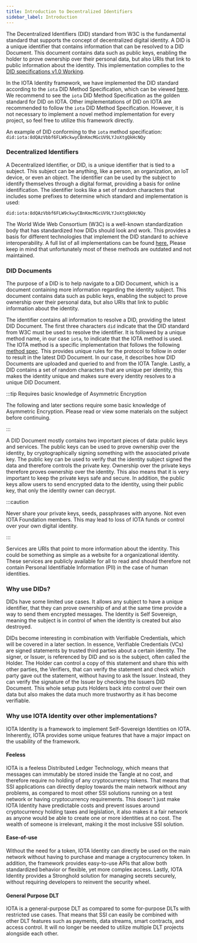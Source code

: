 ```yaml
---
title: Introduction to Decentralized Identifiers
sidebar_label: Introduction
---
```


The Decentralized Identifiers (DID) standard from W3C is the fundamental standard that supports the concept of decentralized digital identity. A DID is a unique identifier that contains information that can be resolved to a DID Document. This document contains data such as public keys, enabling the holder to prove ownership over their personal data, but also URIs that link to public information about the identity. This implementation complies to the [DID specifications v1.0 Working](https://www.w3.org/TR/did-core//). 

In the IOTA Identity framework, we have implemented the DID standard according to the `iota` DID Method Specification, which can be viewed [here](./specs/iota_did_method_spec.md). We recommend to see the `iota` DID Method Specification as the golden standard for DID on IOTA. Other implementations of DID on IOTA are recommended to follow the `iota` DID Method Specification. However, it is not necessary to implement a novel method implementation for every project, so feel free to utilize this framework directly. 

An example of DID conforming to the `iota` method specification:
`did:iota:8dQAzVbbf6FLW9ckwyCBnKmcMGcUV9LYJoXtgQkHcNQy`

### Decentralized Identifiers

A Decentralized Identifier, or DID, is a unique identifier that is tied to a subject. This subject can be anything, like a person, an organization, an IoT device, or even an object. The identifier can be used by the subject to identify themselves through a digital format, providing a basis for online identification. The identifier looks like a set of random characters that includes some prefixes to determine which standard and implementation is used:

`did:iota:8dQAzVbbf6FLW9ckwyCBnKmcMGcUV9LYJoXtgQkHcNQy`

The World Wide Web Consortium (W3C) is a well-known standardization body that has standardized how DIDs should look and work. This provides a basis for different technologies that implement the DID standard to achieve interoperability. A full list of all implementations can be found [here.](https://www.w3.org/TR/did-spec-registries/#did-methods) Please keep in mind that unfortunately most of these methods are outdated and not maintained. 

### DID Documents

The purpose of a DID is to help navigate to a DID Document, which is a document containing more information regarding the identity subject. This document contains data such as public keys, enabling the subject to prove ownership over their personal data, but also URIs that link to public information about the identity.

The identifier contains all information to resolve a DID, providing the latest DID Document. The first three characters `did` indicate that the DID standard from W3C must be used to resolve the identifier. It is followed by a unique method name, in our case `iota`, to indicate that the IOTA method is used. The IOTA method is a specific implementation that follows the following [method spec](../../specs/iota_did_method_spec.md). This provides unique rules for the protocol to follow in order to result in the latest DID Document. In our case, it describes how DID Documents are uploaded and queried to and from the IOTA Tangle. Lastly, a DID contains a set of random characters that are unique per identity, this makes the identity unique and makes sure every identity resolves to a unique DID Document. 

:::tip Requires basic knowledge of Asymmetric Encryption

The following and later sections require some basic knowledge of Asymmetric Encryption. Please read or view some materials on the subject before continuing. 

:::

A DID Document mostly contains two important pieces of data: public keys and services. The public keys can be used to prove ownership over the identity, by cryptographically signing something with the associated private key. The public key can be used to verify that the identity subject signed the data and therefore controls the private key. Ownership over the private keys therefore proves ownership over the identity. This also means that it is very important to keep the private keys safe and secure. In addition, the public keys allow users to send encrypted data to the identity, using their public key, that only the identity owner can decrypt. 

:::caution

Never share your private keys, seeds, passphrases with anyone. Not even IOTA Foundation members. This may lead to loss of IOTA funds or control over your own digital identity. 

:::

Services are URIs that point to more information about the identity. This could be something as simple as a website for a organizational identity. These services are publicly available for all to read and should therefore not contain Personal Identifiable Information (PII) in the case of human identities. 

### Why use DIDs?

DIDs have some limited use cases. It allows any subject to have a unique identifier, that they can prove ownership of and at the same time provide a way to send them encrypted messages. The Identity is Self Sovereign, meaning the subject is in control of when the identity is created but also destroyed. 

DIDs become interesting in combination with Verifiable Credentials, which will be covered in a later section. In essence, Verifiable Credentials (VCs) are signed statements by trusted third parties about a certain identity. The signer, or Issuer, is referenced by DID and so is the subject, often called the Holder. The Holder can control a copy of this statement and share this with other parties, the Verifiers, that can verify the statement and check which party gave out the statement, without having to ask the Issuer. Instead, they can verify the signature of the Issuer by checking the Issuers DID Document. This whole setup puts Holders back into control over their own data but also makes the data much more trustworthy as it has become verifiable. 

### Why use IOTA Identity over other implementations?

IOTA Identity is a framework to implement Self-Sovereign Identities on IOTA. Inherently, IOTA provides some unique features that have a major impact on the usability of the framework.

#### Feeless

IOTA is a feeless Distributed Ledger Technology, which means that messages can immutably be stored inside the Tangle at no cost, and therefore require no holding of any cryptocurrency tokens. That means that SSI applications can directly deploy towards the main network without any problems, as compared to most other SSI solutions running on a test network or having cryptocurrency requirements. This doesn't just make IOTA Identity have predictable costs and prevent issues around cryptocurrency holding taxes and legislation, it also makes it a fair network as anyone would be able to create one or more identities at no cost. The wealth of someone is irrelevant, making it the most inclusive SSI solution.

#### Ease-of-use

Without the need for a token, IOTA Identity can directly be used on the main network without having to purchase and manage a cryptocurrency token. In addition, the framework provides easy-to-use APIs that allow both standardized behavior or flexible, yet more complex access. Lastly, IOTA Identity provides a Stronghold solution for managing secrets securely, without requiring developers to reinvent the security wheel.

#### General Purpose DLT

IOTA is a general-purpose DLT as compared to some for-purpose DLTs with restricted use cases. That means that SSI can easily be combined with other DLT features such as payments, data streams, smart contracts, and access control. It will no longer be needed to utilize multiple DLT projects alongside each other. 

